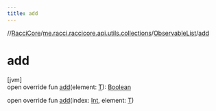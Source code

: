 ```yaml
---
title: add
---
```

//[RacciCore](../../../index.html)/[me.racci.raccicore.api.utils.collections](../index.html)/[ObservableList](index.html)/[add](add.html)



# add



[jvm]\
open override fun [add](add.html)(element: [T](index.html)): [Boolean](https://kotlinlang.org/api/latest/jvm/stdlib/kotlin/-boolean/index.html)

open override fun [add](add.html)(index: [Int](https://kotlinlang.org/api/latest/jvm/stdlib/kotlin/-int/index.html), element: [T](index.html))




